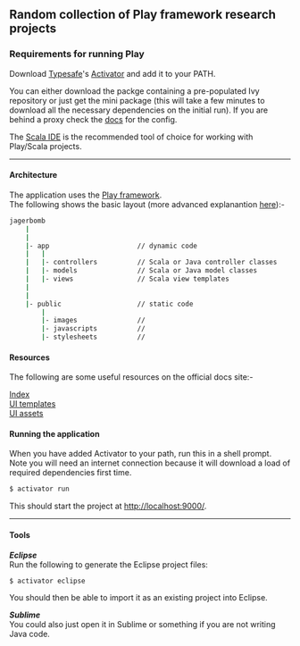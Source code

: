 
## Random collection of Play framework research projects

### Requirements for running Play

Download [Typesafe](https://www.typesafe.com/get-started)'s [Activator](http://downloads.typesafe.com/typesafe-activator/1.3.5/typesafe-activator-1.3.5.zip?_ga=1.202425235.308194262.1434196995) and add it to your PATH.

You can either download the packge containing a pre-populated Ivy repository or just get the mini package (this will take a few minutes to download all the necessary dependencies on the initial run). If you are behind a proxy check the [docs](https://www.typesafe.com/activator/docs) for the config.

The [Scala IDE](http://scala-ide.org/) is the recommended tool of choice for working with Play/Scala projects.

---

#### Architecture

The application uses the [Play framework](https://www.playframework.com/).      
The following shows the basic layout (more advanced explanantion [here](https://www.playframework.com/documentation/2.4.2/Anatomy)):-

```bash
jagerbomb
	|
	|
   	|- app 						// dynamic code				
    |  	|									
    |  	|- controllers 			// Scala or Java controller classes
    |  	|- models				// Scala or Java model classes
    |  	|- views				// Scala view templates
    |
    |
   	|- public 					// static code				
      	|									
      	|- images 				// 
      	|- javascripts			// 
      	|- stylesheets			// 

```

#### Resources

The following are some useful resources on the official docs site:-

[Index](https://www.playframework.com/documentation/2.4.2/ScalaHome)     
[UI templates](https://www.playframework.com/documentation/2.4.2/ScalaTemplates)     
[UI assets](https://www.playframework.com/documentation/2.4.2/Assets)     


#### Running the application

When you have added Activator to your path, run this in a shell prompt. Note you will need an internet connection because it will download a load of required dependencies first time.

```bash
$ activator run
```

This should start the project at [http://localhost:9000/](http://localhost:9000/).


---

#### Tools

___Eclipse___    
Run the following to generate the Eclipse project files:

```bash
$ activator eclipse
```

You should then be able to import it as an existing project into Eclipse.

___Sublime___    
You could also just open it in Sublime or something if you are not writing Java code.


